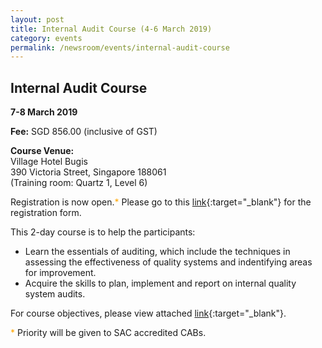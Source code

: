 ```yaml
---
layout: post
title: Internal Audit Course (4-6 March 2019)
category: events
permalink: /newsroom/events/internal-audit-course
---
```

## Internal Audit Course 
**7-8 March 2019**

**Fee:**  SGD 856.00 (inclusive of GST)
 
**Course Venue:**  
Village Hotel Bugis  
390 Victoria Street, Singapore 188061  
(Training room:  Quartz 1, Level 6)
 
Registration is  now open.<span style="color:orange;">*</span>  Please go to this [link](/files/events/Registration%20form%20(LM%20and%20IA-Mar%202019).docx){:target="_blank"} for the registration form.
 
This 2-day course is to help the participants:  
* Learn the essentials of auditing, which include the techniques in assessing the effectiveness of quality systems and indentifying areas for improvement.  
* Acquire the skills to plan, implement and report on internal quality system audits.
 
For course objectives, please view attached [link](/files/events/Course%20Objectives-IA.pdf){:target="_blank"}.
 
<span style="color:orange;">*</span> Priority will be given to SAC accredited CABs.
